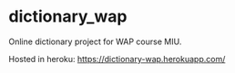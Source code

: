 # dictionary_wap
Online dictionary project for WAP course MIU.

Hosted in heroku:
https://dictionary-wap.herokuapp.com/
